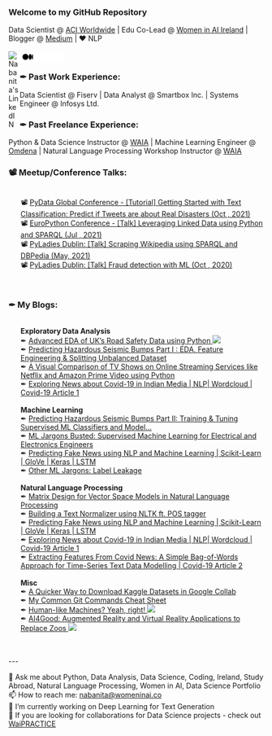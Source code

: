 ### Welcome to my GitHub Repository

Data Scientist @ [ACI Worldwide](https://www.aciworldwide.com/) | Edu Co-Lead @ [Women in AI Ireland](https://www.linkedin.com/company/women-in-ai-ireland/?viewAsMember=true) | Blogger @ [Medium](https://nroy0110.medium.com/) | ❤ NLP </br>
</br>
<a href="http://www.linkedin.com/in/nabanita-roy">
  <img align="left" alt="Nabanita's LinkedIN" width="22px" src="https://raw.githubusercontent.com/peterthehan/peterthehan/master/assets/linkedin.svg" />
</a>
<a href="https://medium.com/@nroy0110">
  <img align="left" alt="Nabanita's Medium" height="22px" src="https://github.com/Medium/medium-logos/blob/master/01_Logo/03_Two_Color/01_Black_White/PNG/RGB/Medium-Logo-Two-Color-Black-White-RGB%401x.png"/>
</a>
</br>
<h3>✒ Past  Work Experience:</h3>
Data Scientist @ Fiserv | Data Analyst @ Smartbox Inc. | Systems Engineer @ Infosys Ltd.
 
<h3>✒ Past Freelance Experience:</h3>
Python & Data Science Instructor @ <a href='https://www.womenaiacademy.com'>WAIA</a> | Machine Learning Engineer @ <a href='https://omdena.com/'>Omdena</a> | Natural Language Processing Workshop Instructor @ <a href='https://www.womenaiacademy.com'>WAIA</a>

<h3>📽 Meetup/Conference Talks:</h3>
<div>
  <ul>
    </br>
    📽 <a href="https://www.youtube.com/watch?v=kNLqQSqbO5k" rel="noopener"> PyData Global Conference - [Tutorial] Getting Started with Text Classification: Predict if Tweets are about Real Disasters (Oct , 2021)</a></br>
    📽 <a href="https://www.youtube.com/watch?v=LgA_RVOAbCI" rel="noopener"> EuroPython Conference - [Talk] Leveraging Linked Data using Python and SPARQL (Jul , 2021)</a></br>
    📽 <a href="https://www.youtube.com/watch?v=N5XXeZs5vz0" rel="noopener"> PyLadies Dublin: [Talk] Scraping Wikipedia using SPARQL and DBPedia (May, 2021) </a></br>
    📽 <a href="https://www.youtube.com/watch?v=-TtzMLM9dT8" rel="noopener"> PyLadies Dublin: [Talk] Fraud detection with ML (Oct , 2020)</a></br>
  </ul>
</div>
 
</br>
<h3>✒ My Blogs:</h3>
<div>
<ul>
  </br>
<b>Exploratory Data Analysis</b></br>
✒ <a href="https://omdena.com/blog/advanced-eda/" rel="noopener">Advanced EDA of UK’s Road Safety Data using Python </a><a href="https://omdena.com/"><img height="10px" src="https://omdena.com/wp-content/uploads/2019/12/logo-2.png"></a></br>
✒ <a href="https://towardsdatascience.com/predicting-hazardous-seismic-bumps-using-supervised-classification-algorithms-part-i-2c5d21f379bc" rel="noopener">Predicting Hazardous Seismic Bumps Part I&nbsp;: EDA, Feature Engineering &amp; Splitting Unbalanced Dataset</a></br>
✒ <a href="https://towardsdatascience.com/tv-shows-on-online-streaming-services-a-visual-comparison-using-python-cd269bed44fd" rel="noopener">A Visual Comparison of TV Shows on Online Streaming Services like Netflix and Amazon Prime Video using Python</a></br>
✒ <a href="https://towardsdatascience.com/exploring-news-about-covid-19-in-indian-media-nlp-wordcloud-covid-19-article-1-2bcbb127dfb3" rel="noopener">Exploring News about Covid-19 in Indian Media | NLP| Wordcloud | Covid-19 Article 1</a></br>
</br>
<b>Machine Learning</b></br>
✒ <a href="https://towardsdatascience.com/predicting-hazardous-seismic-bumps-part-ii-training-supervised-classifier-models-and-8b9104b611b0" rel="noopener">Predicting Hazardous Seismic Bumps Part II: Training &amp; Tuning Supervised ML Classifiers and Model…</a></br>
✒ <a href="https://towardsdatascience.com/a-simplified-explanation-of-supervised-machine-learning-for-electrical-and-electronics-engineers-6d533cdedc6d" rel="noopener">ML Jargons Busted: Supervised Machine Learning for Electrical and Electronics Engineers</a></br>
✒ <a href="https://towardsdatascience.com/predicting-fake-news-using-nlp-and-machine-learning-scikit-learn-glove-keras-lstm-7bbd557c3443" rel="noopener">Predicting Fake News using NLP and Machine Learning | Scikit-Learn | GloVe | Keras | LSTM</a></br>
✒ <a href="https://towardsdatascience.com/other-ml-jargons-label-leakage-9e85b22c6fd0" rel="noopener">Other ML Jargons: Label Leakage</a></br>

</br>
<b>Natural Language Processing</b></br>
✒ <a href="https://towardsdatascience.com/matrix-design-for-vector-space-models-in-natural-language-processing-fbef22c10399" rel="noopener">Matrix Design for Vector Space Models in Natural Language Processing</a></br>
✒ <a href="https://towardsdatascience.com/building-a-text-normalizer-using-nltk-ft-pos-tagger-e713e611db8" rel="noopener">Building a Text Normalizer using NLTK ft. POS tagger</a>
</br>
✒ <a href="https://towardsdatascience.com/predicting-fake-news-using-nlp-and-machine-learning-scikit-learn-glove-keras-lstm-7bbd557c3443" rel="noopener">Predicting Fake News using NLP and Machine Learning | Scikit-Learn | GloVe | Keras | LSTM</a></br>
✒ <a href="https://towardsdatascience.com/exploring-news-about-covid-19-in-indian-media-nlp-wordcloud-covid-19-article-1-2bcbb127dfb3" rel="noopener">Exploring News about Covid-19 in Indian Media | NLP| Wordcloud | Covid-19 Article 1</a></br>
✒ <a href="https://towardsdatascience.com/extracting-features-from-covids-news-a-simple-bag-of-words-approach-for-time-series-text-data-bffe59de76a1" rel="noopener">Extracting Features From Covid News: A Simple Bag-of-Words Approach for Time-Series Text Data Modelling | Covid-19 Article 2</a></br>
</br>
<b>Misc</b></br>
✒ <a href="https://towardsdatascience.com/a-quicker-way-to-download-kaggle-datasets-in-google-collab-abe90bf8c866" rel="noopener">A Quicker Way to Download Kaggle Datasets in Google Collab</a></br>
✒ <a href="https://towardsdatascience.com/common-git-commands-cheat-sheet-9cd8efcabd17" rel="noopener">My Common Git Commands Cheat Sheet</a></br>
✒ <a href="https://medium.com/womeninai/human-like-machines-yeah-right-fcf0759468ad" rel="noopener">Human-like Machines? Yeah, right!  </a><a href="https://www.womeninai.co/"><img height="15px" src="https://cdn-images-1.medium.com/fit/c/54/54/1*8-iLb9PK3GzWcR3SORQnDQ.png"></a></br>
✒ <a href="https://medium.com/womeninai/ai4good-augmented-reality-and-virtual-reality-applications-to-replace-zoos-33bf33724eab" rel="noopener">AI4Good: Augmented Reality and Virtual Reality Applications to Replace Zoos  </a><a href="https://www.womeninai.co/"><img height="15px" src="https://cdn-images-1.medium.com/fit/c/54/54/1*8-iLb9PK3GzWcR3SORQnDQ.png"></a></br>
</ul>
</div>

<!--
**royn5618/royn5618** is a ✨ _special_ ✨ repository because its `README.md` (this file) appears on your GitHub profile.

Here are some ideas to get you started:

- 🔭 I’m currently working on ...
- 🌱 I’m currently learning ...
- 👯 I’m looking to collaborate on ...
- 🤔 I’m looking for help with ...
- 💬 Ask me about ...
- 📫 How to reach me: ...
- 😄 Pronouns: ...
- ⚡ Fun fact: ...

![Roy's Github Stats](https://github-readme-stats.vercel.app/api?username=royn5618&show_icons=true&theme=radical)
-->
</br>
</br>
---
 
💬 Ask me about Python, Data Analysis, Data Science, Coding, Ireland, Study Abroad, Natural Language Processing, Women in AI, Data Science Portfolio</br>
📫 How to reach me: <a>nabanita@womeninai.co</a></br>
🔭 I’m currently working on Deep Learning for Text Generation</br>
👯 If you are looking for collaborations for Data Science projects - check out [WaiPRACTICE](https://women-in-ai-ireland.github.io/WAIPracticeInfoPage/)
